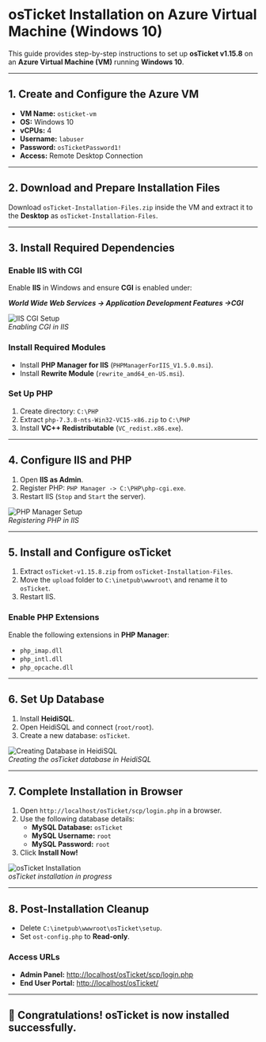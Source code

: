 # osTicket Installation on Azure Virtual Machine (Windows 10)

This guide provides step-by-step instructions to set up **osTicket v1.15.8** on an **Azure Virtual Machine (VM)** running **Windows 10**.

---

## 1. Create and Configure the Azure VM  
- **VM Name:** `osticket-vm`  
- **OS:** Windows 10  
- **vCPUs:** 4  
- **Username:** `labuser`  
- **Password:** `osTicketPassword1!`  
- **Access:** Remote Desktop Connection  

---

## 2. Download and Prepare Installation Files  
Download `osTicket-Installation-Files.zip` inside the VM and extract it to the **Desktop** as `osTicket-Installation-Files`.

---

## 3. Install Required Dependencies  

### Enable IIS with CGI  
Enable **IIS** in Windows and ensure **CGI** is enabled under:  

***World Wide Web Services -> Application Development Features ->CGI***

![IIS CGI Setup](images/iis-cgi-setup.png)  
*Enabling CGI in IIS*  

### Install Required Modules  
- Install **PHP Manager for IIS** (`PHPManagerForIIS_V1.5.0.msi`).  
- Install **Rewrite Module** (`rewrite_amd64_en-US.msi`).  

### Set Up PHP  
1. Create directory: `C:\PHP`  
2. Extract `php-7.3.8-nts-Win32-VC15-x86.zip` to `C:\PHP`  
3. Install **VC++ Redistributable** (`VC_redist.x86.exe`).  

---

## 4. Configure IIS and PHP  
1. Open **IIS as Admin**.  
2. Register PHP: `PHP Manager -> C:\PHP\php-cgi.exe`.  
3. Restart IIS (`Stop` and `Start` the server).  

![PHP Manager Setup](images/php-manager-setup.png)  
*Registering PHP in IIS*  

---

## 5. Install and Configure osTicket  
1. Extract `osTicket-v1.15.8.zip` from `osTicket-Installation-Files`.  
2. Move the `upload` folder to `C:\inetpub\wwwroot\` and rename it to `osTicket`.  
3. Restart IIS.  

### Enable PHP Extensions  
Enable the following extensions in **PHP Manager**:  
- `php_imap.dll`  
- `php_intl.dll`  
- `php_opcache.dll`  

---

## 6. Set Up Database  
1. Install **HeidiSQL**.  
2. Open HeidiSQL and connect (`root/root`).  
3. Create a new database: `osTicket`.  

![Creating Database in HeidiSQL](images/heidisql-create-db.png)  
*Creating the osTicket database in HeidiSQL*  

---

## 7. Complete Installation in Browser  
1. Open `http://localhost/osTicket/scp/login.php` in a browser.  
2. Use the following database details:  
   - **MySQL Database:** `osTicket`  
   - **MySQL Username:** `root`  
   - **MySQL Password:** `root`  
3. Click **Install Now!**  

![osTicket Installation](images/osticket-install.png)  
*osTicket installation in progress*  

---

## 8. Post-Installation Cleanup  
- Delete `C:\inetpub\wwwroot\osTicket\setup`.  
- Set `ost-config.php` to **Read-only**.  

### Access URLs  
- **Admin Panel:** [http://localhost/osTicket/scp/login.php](http://localhost/osTicket/scp/login.php)  
- **End User Portal:** [http://localhost/osTicket/](http://localhost/osTicket/)  

---

## 🎉 Congratulations! osTicket is now installed successfully.

